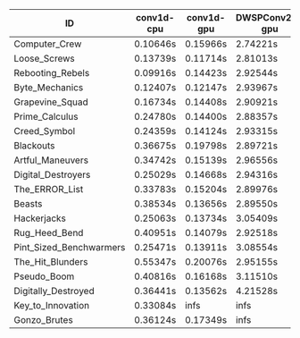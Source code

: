 |ID|conv1d-cpu|conv1d-gpu|DWSPConv2D-gpu|gemm-gpu|avg|
|-|-|-|-|-|-|
|Computer_Crew|0.10646s|0.15966s|2.74221s|1.58709s|1.14885s|
|Loose_Screws|0.13739s|0.11714s|2.81013s|1.74008s|1.20119s|
|Rebooting_Rebels|0.09916s|0.14423s|2.92544s|1.73552s|1.22609s|
|Byte_Mechanics|0.12407s|0.12147s|2.93967s|1.81632s|1.25038s|
|Grapevine_Squad|0.16734s|0.14408s|2.90921s|1.79439s|1.25375s|
|Prime_Calculus|0.24780s|0.14400s|2.88357s|1.76731s|1.26067s|
|Creed_Symbol|0.24359s|0.14124s|2.93315s|1.80967s|1.28191s|
|Blackouts|0.36675s|0.19798s|2.89721s|1.70694s|1.29222s|
|Artful_Maneuvers|0.34742s|0.15139s|2.96556s|1.78337s|1.31193s|
|Digital_Destroyers|0.25029s|0.14668s|2.94316s|1.96668s|1.32670s|
|The_ERROR_List|0.33783s|0.15204s|2.89976s|1.95159s|1.33531s|
|Beasts|0.38534s|0.13656s|2.89550s|1.96297s|1.34509s|
|Hackerjacks|0.25063s|0.13734s|3.05409s|1.93868s|1.34519s|
|Rug_Heed_Bend|0.40951s|0.14079s|2.92518s|1.93483s|1.35258s|
|Pint_Sized_Benchwarmers|0.25471s|0.13911s|3.08554s|1.94549s|1.35621s|
|The_Hit_Blunders|0.55347s|0.20076s|2.95155s|1.96377s|1.41739s|
|Pseudo_Boom|0.40816s|0.16168s|3.11510s|2.00478s|1.42243s|
|Digitally_Destroyed|0.36441s|0.13562s|4.21528s|2.59741s|1.82818s|
|Key_to_Innovation|0.33084s|infs|infs|2.61615s|infs|
|Gonzo_Brutes|0.36124s|0.17349s|infs|1.94728s|infs|
